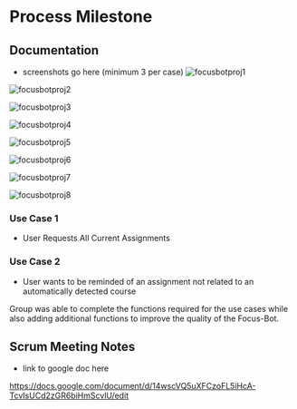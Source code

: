 # Process Milestone

## Documentation
 - screenshots go here (minimum 3 per case)
![focusbotproj1](https://user-images.githubusercontent.com/81393135/164952332-df1924f4-3d15-4e98-affe-e84feb0ede35.png)

![focusbotproj2](https://user-images.githubusercontent.com/81393135/164952338-1a9692c3-448f-45e9-bc4e-4a396519eba9.png)

![focusbotproj3](https://user-images.githubusercontent.com/81393135/164952340-c278ca5c-57ae-4629-8b70-3502c58f03f0.png)

![focusbotproj4](https://user-images.githubusercontent.com/81393135/164952342-9334dc6e-eb49-455d-88a7-e1e025825f15.png)

![focusbotproj5](https://user-images.githubusercontent.com/81393135/164952344-8ebb77f5-4875-45b8-b9dc-b37a20cb7c9c.png)

![focusbotproj6](https://user-images.githubusercontent.com/81393135/164952348-44da9ea4-b8f0-4a1a-867c-1ac0bfd8a4c5.png)

![focusbotproj7](https://user-images.githubusercontent.com/81393135/164952353-14c14dbb-e184-4241-9d5b-0206c8c5fc56.png)

![focusbotproj8](https://user-images.githubusercontent.com/81393135/164952355-b91e377a-ddcf-4fbd-a53b-dc602ae3ae07.png)

 ### Use Case 1
 - User Requests All Current Assignments
 ### Use Case 2
 - User wants to be reminded of an assignment not related to an automatically detected course
 
 Group was able to complete the functions required for the use cases while also adding additional functions to improve the quality of the Focus-Bot. 
## Scrum Meeting Notes
 - link to google doc here

https://docs.google.com/document/d/14wscVQ5uXFCzoFL5iHcA-TcvIsUCd2zGR6biHmScvlU/edit

